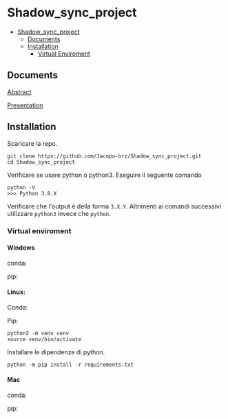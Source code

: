 # Shadow_sync_project

* [Shadow_sync_project](#shadow_sync_project)
  * [Documents](#documents)
  * [Installation](#installation)
    * [Virtual Enviroment](#venv)

## Documents
[Abstract](https://www.overleaf.com/3486219427fydybqrpkgxq)

[Presentation](https://docs.google.com/presentation/d/1LFyTLhim1t9SbvFDJJ7-GJlO1ojOpn4Hszm1eV8Ltk4/edit?usp=sharing)

## Installation


Scaricare la repo.

```
git clone https://github.com/Jacopo-brz/Shadow_sync_project.git
cd Shadow_sync_project
```

Verificare se usare python o python3. Eseguire il seguente comando

```
python -V
>>> Python 3.8.X
```

Verificare che l'output è della forma `3.X.Y`. Altrimenti ai comandi successivi utilizzare `python3` invece che `python`.

### Virtual enviroment

#### Windows
conda:

pip:

#### Linux: 
Conda:

Pip:
```
python3 -m venv venv
source venv/bin/activate
```
Installare le dipendenze di python.

```
python -m pip install -r requirements.txt
```
#### Mac
conda:

pip:
